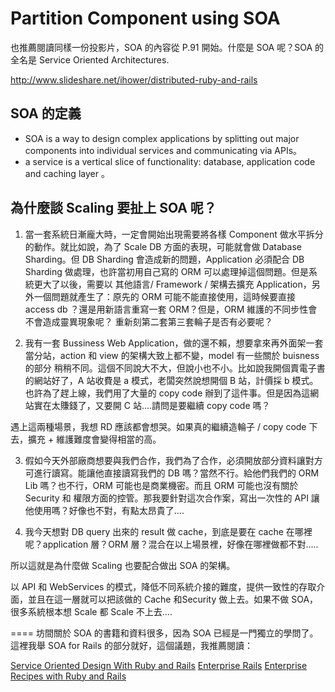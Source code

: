# Partition Component using SOA

也推薦閱讀同樣一份投影片，SOA 的內容從 P.91 開始。什麼是 SOA 呢？SOA 的全名是 Service Oriented Architectures.

<http://www.slideshare.net/ihower/distributed-ruby-and-rails>

## SOA 的定義
* SOA is a way to design complex applications by splitting out major components into individual services and communicating via APIs。
* a service is a vertical slice of functionality: database, application code and caching layer 。

## 為什麼談 Scaling 要扯上 SOA 呢？

1. 當一套系統日漸龐大時，一定會開始出現需要將各樣 Component 做水平拆分的動作。就比如說，為了 Scale DB 方面的表現，可能就會做 Database Sharding。但 DB Sharding 會造成新的問題，Application 必須配合 DB Sharding 做處理，也許當初用自己寫的 ORM 可以處理掉這個問題。但是系統更大了以後，需要以 其他語言/ Framework / 架構去擴充 Application，另外一個問題就產生了：原先的 ORM 可能不能直接使用，這時候要直接 access db ？還是用新語言重寫一套 ORM？但是，ORM 維護的不同步性會不會造成靈異現象呢？ 重新刻第二套第三套輪子是否有必要呢？

2. 我有一套 Bussiness Web Application，做的還不賴，想要拿來再外面架一套當分站，action 和 view 的架構大致上都不變，model 有一些關於 buisness 的部分 稍稍不同。這個不同說大不大，但說小也不小。比如說我開個賣電子書的網站好了，A 站收費是 a 模式，老闆突然說想開個 B 站，計價採 b 模式。也許為了趕上線，我們用了大量的 copy code 辦到了這件事。但是因為這網站實在太賺錢了，又要開 C 站….請問是要繼續 copy code 嗎？

遇上這兩種場景，我想 RD 應該都會想哭。如果真的繼續造輪子 / copy code 下去，擴充 + 維護難度會變得相當的高。

3. 假如今天外部廠商想要與我們合作，我們為了合作，必須開放部分資料讓對方可進行讀寫。能讓他直接讀寫我們的 DB 嗎？當然不行。給他們我們的 ORM Lib 嗎？也不行，ORM 可能也是商業機密。而且 ORM 可能也沒有關於 Security 和 權限方面的控管。那我要針對這次合作案，寫出一次性的 API 讓他使用嗎？好像也不對，有點太昂貴了….

4. 我今天想對 DB query 出來的 result 做 cache，到底是要在 cache 在哪裡呢？application 層？ORM 層？混合在以上場景裡，好像在哪裡做都不對…..

所以這就是為什麼做 Scaling 也要配合做出 SOA 的架構。

以 API 和 WebServices 的模式，降低不同系統介接的難度，提供一致性的存取介面，並且在這一層就可以把該做的 Cache 和Security 做上去。如果不做 SOA，很多系統根本想 Scale 都 Scale 不上去….

====
坊間關於 SOA 的書籍和資料很多，因為 SOA 已經是一門獨立的學問了。這裡我舉 SOA for Rails 的部分就好，這個議題，我推薦閱讀：

[Service Oriented Design With Ruby and Rails](http://www.informit.com/store/product.aspx?isbn=0321700104)
[Enterprise Rails](http://oreilly.com/catalog/9780596515201)
[Enterprise Recipes with Ruby and Rails](http://www.pragprog.com/titles/msenr/enterprise-recipes-with-ruby-and-rails)
